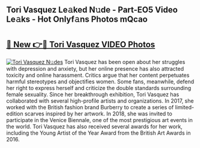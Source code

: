 ## Tori Vasquez Le𝚊ked N𝚞de - Part-EO5 Video Le𝚊ks - Hot Onlyf𝚊ns Photos mQcao

# <h2><a href="http://ab39321.deff.icu/?id=Tori+Vasquez">🔗 New 👉🔴 Tori Vasquez VIDEO Photos</a></h2>

[![Tori Vasquez N𝚞des](https://i.imgur.com/rIISA9y.gif)](http://ab39321.deff.icu/?id=Tori+Vasquez)
Tori Vasquez has been open about her struggles with depression and anxiety, but her online presence has also attracted toxicity and online harassment. Critics argue that her content perpetuates harmful stereotypes and objectifies women. Some fans, meanwhile, defend her right to express herself and criticize the double standards surrounding female sexuality. Since her breakthrough exhibition, Tori Vasquez has collaborated with several high-profile artists and organizations. In 2017, she worked with the British fashion brand Burberry to create a series of limited-edition scarves inspired by her artwork. In 2018, she was invited to participate in the Venice Biennale, one of the most prestigious art events in the world. Tori Vasquez has also received several awards for her work, including the Young Artist of the Year Award from the British Art Awards in 2016.

